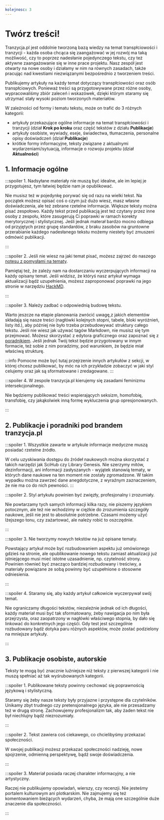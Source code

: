 ```yaml
---
kolejnosc: 3  
---
```

# Twórz treści!

Tranzycja.pl jest oddolnie tworzoną bazą wiedzy na temat transpłciowości i tranzycji - każda osoba chcąca się zaangażować w jej rozwój ma taką możliwość, czy to poprzez nadesłanie pojedynczego tekstu, czy też aktywne zaangażowanie się w inne prace projektu. Nasz zespół jest otwarty na nowe osoby i działamy w nim na równych zasadach, także pracując nad kwestiami niezwiązanymi bezpośrednio z tworzeniem treści.

Publikujemy artykuły na każdy temat dotyczący transpłciowości oraz osób transpłciowych. Ponieważ treści są przygotowywane przez różne osoby, wypracowaliśmy zbiór zaleceń i wskazówek, dzięki którym staramy się utrzymać stały wysoki poziom tworzonych materiałów.

W zależności od formy i tematu tekstu, może on trafić do 3 różnych kategorii:
- artykuły przekazujące ogólne informacje na temat transpłciowości i tranzycji (dział **Krok po kroku** oraz część tekstów z działu **Publikacje**)
- artykuły osobiste, wywiady, eseje, świadectwa, tłumaczenia, personalne opisy doświadczeń (dział **Publikacje**)
- krótkie formy informacyjne, teksty związane z aktualnymi wydarzeniami/sytuacją, informacje o rozwoju projektu (dział **Aktualności**)

## 1. Informacje ogólne

:::spoiler 1. Nadsyłane materiały nie muszą być idealne, ale im lepiej je przygotujesz, tym łatwiej będzie nam je opublikować.

Nie musisz też w pojedynkę porywać się od razu na wielki tekst. Na początek możesz opisać coś o czym już dużo wiesz, masz własne doświadczenia, ale też zebrane rzetelne informacje. Większe teksty można pisać zespołowo. Każdy tekst przed publikacją jest też czytany przez inne osoby z zespołu, które zasugerują Ci poprawki w ramach korekty merytorycznej i stylistycznej. Jeśli jednak materał bardzo mocno odbiega od przyjętych przez grupę standardów, z braku zasobów na gruntowne przerabianie każdego nadesłanego tekstu możemy niestety być zmuszeni odmówić publikacji.

:::

:::spoiler 2. Jeśli nie wiesz na jaki temat pisać, możesz zajrzeć do naszego [notesu z pomysłami na tematy](https://hackmd.io/hHZLDrbcQ962NCrut5u5hA?view).

Pamiętaj też, że zależy nam na dostarczaniu wyczerpujących informacji na każdy opisany temat. Jeśli widzisz, że któryś nasz artykuł wymaga aktualizacji bądź uzupełnienia, możesz zaproponować poprawki na jego stronie w narzędziu [HackMD](https://hackmd.io/team/tranzycja?nav=overview).

:::

:::spoiler 3. Należy zadbać o odpowiednią budowę tekstu.

Warto jeszcze na etapie planowania zwrócić uwagę,z jakich elementów składają się nasze treści (nagłówki kolejnych stopni, tabele, bloki wyróżnień, listy itd.), aby później nie było trzeba przebudowywać struktury całego tekstu. Jeśli nie wiesz jak używać tagów Markdown, nie musisz się tym przejmować. Możesz skorzystać z edytora graficznego oraz zapoznać się z [poradnikiem](https://hackmd.io/4rlK9xcGRVidPifBv3EFvg). Jeśli jednak Twój tekst będzie przygotowany w innym formacie, też sobie z nim poradzimy, pod warunkiem, że będzie miał właściwą strukturę.

:::info
Pomocne może być tutaj przejrzenie innych artykułów z sekcji, w której chcesz publikować, by móc na ich przykładzie zobaczyć w jaki styl celujemy oraz jak są sformatowane i zredagowane.
:::

:::spoiler  4. W zespole tranzycja.pl kierujemy się zasadami feminizmu intersekcjonalnego.

Nie będziemy publikować treści wspierających seksizm, homofobię, transfobię, czy jakąkolwiek inną formę wykluczenia grup opresjonowanych.

:::

## 2. Publikacje i poradniki pod brandem tranzycja.pl

:::spoiler 1. Wszystkie zawarte w artykule informacje medyczne muszą posiadać rzetelne źródło.

W celu uzyskiwania dostępu do źródeł naukowych można skorzystać z takich narzędzi jak SciHub czy Library Genesis. Nie szerzymy mitów, dezinformacji, ani informacji zasłyszanych - wyjątek stanowią tematy, w których dane naukowe na ten moment nie zostały zgromadzone. W takim wypadku można zawrzeć dane anegdotyczne, z wyraźnym zaznaczeniem, że nie ma co do nich pewności.
:::
 

:::spoiler  2. Styl artykułu powinien być zwięzły, profesjonalny i zrozumiały.

Nie powtarzamy tych samych informacji kilka razy, nie piszemy językiem potocznym, ale też nie wchodzimy w ciężkie do zrozumienia szczegóły naukowe, jeśli nie jest to absolutnie potrzebne. Czasami możemy użyć lżejszego tonu, czy zażartować, ale należy robić to oszczędnie.

:::

:::spoiler 3. Nie tworzymy nowych tekstów na już opisane tematy.

Powstający artykuł może być rozbudowaniem aspektu już omówionego gdzieś na stronie, ale opublikowanie nowego tekstu zamiast aktualizacji już istniejącego musi mieć istotne uzasadnienie, np. czytelność strony. Powinien równieć być znacząco bardziej rozbudowany i treściwy, a materiały powiązane ze sobą powinny być uzupełnione o stosowne odniesienia.

:::

:::spoiler 4. Staramy się, aby każdy artykuł całkowicie wyczerpywał swój temat.

Nie ograniczamy długości tekstów, niezależnie jednak od ich długości, każdy materiał musi być tak sformatowany, żeby nawigacja po nim była przejrzysta, oraz zaopatrzony w nagłówki właściwego stopnia, by dało się linkować do konkretnych jego częśći. Gdy test jest szczególnie rozbudowany bądź dotyka paru różnych aspektów, może zostać podzielony na mniejsze artykuły.

:::

## 3. Publikacje osobiste, autorskie

Teksty te mogą być znacznie luźniejsze niż teksty z pierwszej kategorii i nie muszą spełniać aż tak wyśrubowanych kategorii.

:::spoiler 1. Publikowane teksty powinny cechować się poprawnością językową i stylistyczną.

Staramy się żeby nasze teksty były przyjazne i przystępne dla czytelników. Unikamy zbyt trudnego czy pretensjonalnego języka, ale nie przesadzamy też w drugą stronę. Zachowujemy profesjonalizm tak, aby żaden tekst nie był niechlujny bądź niezrozumiały.

:::

:::spoiler 2. Tekst zawiera coś ciekawego, co chcielibyśmy przekazać społeczności.

W swojej publikacji możesz przekazać społeczności nadzieję, nowe spojrzenie, odmienną perspektywę, bądź swoje doświadczenia. 

:::

:::spoiler 3. Materiał posiada raczej charakter informacyjny, a nie artystyczny.

Raczej nie publikujemy opowiadań, wierszy, czy recenzji. Nie jesteśmy portalem kulturowym ani plotkarskim. Nie zajmujemy się też komentowaniem bieżących wydarzeń, chyba, że mają one szczególnie duże znaczenie dla społeczności.

:::

